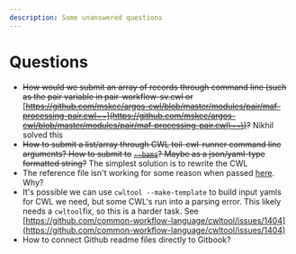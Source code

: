 ```yaml
---
description: Some unanswered questions
---
```


# Questions

* ~~How would we submit an array of records through command line \(such as the pair variable in pair-workflow-sv.cwl or~~ [~~https://github.com/mskcc/argos-cwl/blob/master/modules/pair/maf-processing-pair.cwl~~](https://github.com/mskcc/argos-cwl/blob/master/modules/pair/maf-processing-pair.cwl)~~\)?~~ Nikhil solved this
* ~~How to submit a list/array through CWL toil-cwl-runner command line arguments? How to submit to~~ [~~`--bams`~~](running-cwl-in-command-line.md#example-run)~~? Maybe as a json/yaml-type formatted string?~~ The simplest solution is to rewrite the CWL
* The reference file isn't working for some reason when passed [here](running-cwl-in-command-line.md#example-run). Why?
* It's possible we can use `cwltool --make-template` to build input yamls for CWL we need, but some CWL's run into a parsing error. This likely needs a `cwltool`fix, so this is a harder task. See [https://github.com/common-workflow-language/cwltool/issues/1404](https://github.com/common-workflow-language/cwltool/issues/1404)
* How to connect Github readme files directly to Gitbook?



